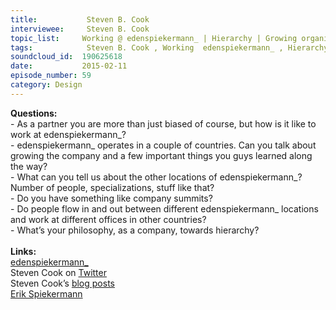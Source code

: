 ```yaml
--- 
title:           Steven B. Cook 
interviewee:     Steven B. Cook 
topic_list:     Working @ edenspiekermann_ | Hierarchy | Growing organically | Openness & creativity | Attracting talent | Various locations
tags:            Steven B. Cook , Working  edenspiekermann_ , Hierarchy , Growing organically , Openness  creativity , Attracting talent , Various locations
soundcloud_id:  190625618
date:           2015-02-11
episode_number: 59
category: Design
---
```


<p class="show_notes_display"><b>Questions:</b><br>- As a partner you are more than just biased of course, but how is it like to work at edenspiekermann_?<br>- edenspiekermann_ operates in a couple of countries. Can you talk about growing the company and a few important things you guys learned along the way?<br>- What can you tell us about the other locations of edenspiekermann_? Number of people, specializations, stuff like that?<br>- Do you have something like company summits?<br>- Do people flow in and out between different edenspiekermann_ locations and work at different offices in other countries?<br>- What’s your philosophy, as a company, towards hierarchy?<br><br><b>Links:</b><br><a rel="nofollow" target="_blank" href="http://www.edenspiekermann.com/">edenspiekermann_</a><br>Steven Cook on <a rel="nofollow" target="_blank" href="https://twitter.com/sberlincook">Twitter</a><br>Steven Cook’s <a rel="nofollow" target="_blank" href="http://www.edenspiekermann.com/people/steven-cook">blog posts</a><br><a rel="nofollow" target="_blank" href="http://www.webdesignerdepot.com/2011/07/interview-with-designer-and-typographer-erik-spiekermann/">Erik Spiekermann</a></p>
